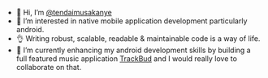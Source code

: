 - 👋 Hi, I’m [@tendaimusakanye](https://github.com/tendaimusakanye)
- 👀 I’m interested in native mobile application development particularly android.
-  👌  Writing robust, scalable, readable & maintainable code is a way of life. 
- 🌱 I’m currently enhancing my android development skills by building a full featured music application [TrackBud](https://github.com/tendaimusakanye/TrackBud) and I would really love to collaborate on that. 



<!---
tendaimusakanye/tendaimusakanye is a ✨ special ✨ repository because its `README.md` (this file) appears on your GitHub profile.
You can click the Preview link to take a look at your changes.
--->
